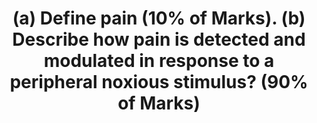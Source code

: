 ---
title: "(a) Define pain (10% of Marks). (b) Describe how pain is detected and modulated in response to a peripheral noxious stimulus? (90% of Marks)"
entityType: SAQ
exam: PEX
college: CICM
year: 2023
sitting: A
question: 9
passRate: 26
EC_expectedDomains:
- "Definition of pain incorporating the experience and tissue damage."
- "Pain transmission and modulation into; peripheral, spinal cord, cortex, and central downregulation pathways."
- "Detailed and specific descriptions of the sensors, neural pathways, synapses, receptors, and neurotransmitters."
- "1st and 2nd order neurons, main neurotransmitters and accessory neurotransmitters from interneurons and descending pathways"
EC_errorsCommon:
- "Most candidates only partially incorporated both the actual or perceived harm and the sensory and emotional experience that is included in its formal definition."
- "Most answers did not provide sufficient detail to be considered a pass level answer."
EC_extraCredit:
- "Many candidates described the withdrawal reflex to pain in detail which was not asked for and therefore did not attract marks."
---